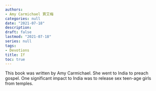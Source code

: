 ```yaml
---
authors:
- Amy Carmichael 賈艾梅
categories: null
date: "2021-07-18"
description: 
draft: false
lastmod: "2021-07-18"
series: null
tags:
- Devotions
title: If
toc: true
---
```


This book was written by Amy Carmichael.  She went to India to preach gospel.  One significant impact to India was to release sex teen-age girls from temples.  



